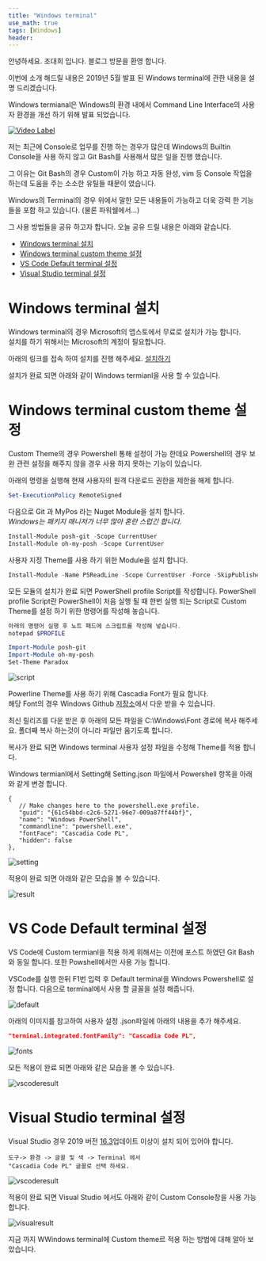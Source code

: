 ```yaml
---
title: "Windows terminal"
use_math: true
tags: [Windows]
header:
---
```



안녕하세요. 조대희 입니다.
블로그 방문을 환영 합니다.

이번에 소개 해드릴 내용은 2019년 5월 발표 된 Windows terminal에 관한 내용을 설명 드리겠습니다.

Windows termianal은 Windows의 환경 내에서 Command Line Interface의 사용자 환경을 개선 하기 위해 발표 되었습니다.  


[![Video Label](https://img.youtube.com/vi/8gw0rXPMMPE/0.jpg)](https://www.youtube.com/watch?v=8gw0rXPMMPE)


저는 최근에 Console로 업무를 진행 하는 경우가 많은데 Windows의 Builtin Console을 사용 하지 않고 
Git Bash를 사용해서 많은 일을 진행 했습니다. 

그 이유는 Git Bash의 경우 Custom이 가능 하고 자동 완성, vim 등 Console 작업을 하는데 도움을 주는 소소한 유틸들 때문이 였습니다. 

Windows의 Terminal의 경우 위에서 말한 모든 내용들이 가능하고 더욱 강력 한 기능들을 포함 하고 있습니다. (물론 파워쉘에서...)  

그 사용 방법들을 공유 하고자 합니다.
오늘 공유 드릴 내용은 아래와 같습니다.

- [Windows terminal 설치](#Windows-terminal-설치)
- [Windows terminal custom theme 설정](#Windows-terminal-custom-theme-설정)
- [VS Code Default terminal 설정](#VS-Code-Default-terminal-설정)
- [Visual Studio terminal 설정](#Visual-Studio-terminal-설정)

# Windows terminal 설치
Windows terminal의 경우 Microsoft의 앱스토에서 무료로 설치가 가능 합니다.  
설치를 하기 위해서는 Microsoft의 계정이 필요합니다.  

아래의 링크를 접속 하여 설치를 진행 해주세요.
[설치하기](https://www.microsoft.com/ko-kr/p/windows-terminal/9n0dx20hk701?activetab=pivot:overviewtab)

설치가 완료 되면 아래와 같이 Windows termianl을 사용 할 수 있습니다.

# Windows terminal custom theme 설정
Custom Theme의 경우 Powershell 통해 설정이 가능 한데요 Powershell의 경우 보완 관련 설정을 해주지 않을 경우 사용 하지 못하는 기능이 있습니다. 

아래의 명령을 실행해 현재 사용자의 원격 다운로드 권한을 제한을 해제 합니다.

```Powershell
Set-ExecutionPolicy RemoteSigned
```

다음으로 Git 과 MyPos 라는 Nuget Module을 설치 합니다.  
 _Windows는 패키지 매니저가 너무 많아 혼란 스럽긴 합니다._


 ```Powershell
Install-Module posh-git -Scope CurrentUser
Install-Module oh-my-posh -Scope CurrentUser
 ```

사용자 지정 Theme를 사용 하기 위한 Module을 설치 합니다.


 ```Powershell
 Install-Module -Name PSReadLine -Scope CurrentUser -Force -SkipPublisherCheck
 ```

 모든 모듈의 설치가 완료 되면 PowerShell profile Script를 작성합니다.
 PowerShell profile Script란 PowerShell이 처음 실행 될 때 한번 실행 되는 Script로 Custom Theme를 설정 하기 위한 명령어를 작성해 놓습니다.


 ```powershell
 아래의 명령어 실행 후 노트 패드에 스크립트를 작성해 넣습니다.
 notepad $PROFILE

Import-Module posh-git
Import-Module oh-my-posh
Set-Theme Paradox
 ```

<img src="{{ site.url }}{{ site.baseurl }}/assets/images/windowsterminal/script.gif" alt="script">

 Powerline Theme를 사용 하기 위해 Cascadia Font가 필요 합니다.  
 해당 Font의 경우 Windows Github [저장소](https://github.com/microsoft/cascadia-code/releases)에서 다운 받을 수 있습니다.

 최신 릴리즈를 다운 받은 후 아래의 모든 파일을 C:\Windows\Font 경로에 복사 해주세요.
 폴더째 복사 하는것이 아니라 파일만 옴기도록 합니다. 

 복사가 완료 되면 Windows terminal 사용자 설정 파일을 수정해 Theme를 적용 합니다.

 Windows termianl에서 Setting해 Setting.json 파일에서 
 Powershell 항목을 아래와 같게 변경 합니다. 

 ```
 {
    // Make changes here to the powershell.exe profile.
    "guid": "{61c54bbd-c2c6-5271-96e7-009a87ff44bf}",
    "name": "Windows PowerShell",
    "commandline": "powershell.exe",
    "fontFace": "Cascadia Code PL",
    "hidden": false
},
 ```
 <img src="{{ site.url }}{{ site.baseurl }}/assets/images/windowsterminal/setting.gif" alt="setting">

적용이 완료 되면 아래와 같은 모습을 볼 수 있습니다.

 <img src="{{ site.url }}{{ site.baseurl }}/assets/images/windowsterminal/result.gif" alt="result">

# VS Code Default terminal 설정
VS Code에 Custom termianl을 적용 하게 위해서는 이전에 포스트 하였던 Git Bash와 동일 합니다. 또한 Powshell에서만 사용 가능 합니다.

VSCode를 실행 한뒤 F1번 입력 후 Default terminal을 Windows Powershell로 설정 합니다. 다음으로 terminal에서 사용 할 글꼴을 설정 해줍니다.

 <img src="{{ site.url }}{{ site.baseurl }}/assets/images/windowsterminal/default.gif" alt="default">


아래의 이미지를 참고하여 사용자 설정 .json파일에 아래의 내용을 추가 해주세요.

```json
"terminal.integrated.fontFamily": "Cascadia Code PL",
```

 <img src="{{ site.url }}{{ site.baseurl }}/assets/images/windowsterminal/fonts.gif" alt="fonts">

모든 적용이 완료 되면 아래와 같은 모습을 볼 수 있습니다.

 <img src="{{ site.url }}{{ site.baseurl }}/assets/images/windowsterminal/vscoderesult.gif" alt="vscoderesult">

# Visual Studio terminal 설정

Visual Studio 경우 2019 버전 [16.3](https://devblogs.microsoft.com/visualstudio/say-hello-to-the-new-visual-studio-terminal/)업데이트 이상이 설치 되어 있어야 합니다.

```
도구-> 환경 -> 글꼴 및 색 -> Terminal 에서
"Cascadia Code PL" 글꼴로 선택 하세요.
```

 <img src="{{ site.url }}{{ site.baseurl }}/assets/images/windowsterminal/vscoderesult.gif" alt="vscoderesult">


 적용이 완료 되면 Visual Studio 에서도 아래와 같이 Custom Console창을 사용 가능 합니다.

  <img src="{{ site.url }}{{ site.baseurl }}/assets/images/windowsterminal/visualresult.gif" alt="visualresult">

  지금 까지 WWindows terminal에 Custom theme르 적용 하는 방법에 대해 알아 보았습니다. 

